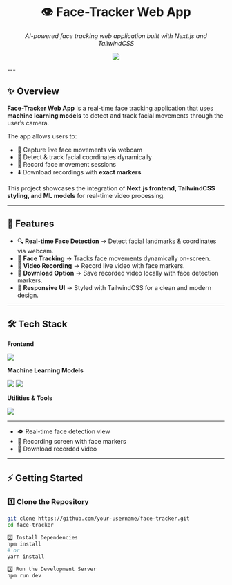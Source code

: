 <h1 align="center">👁️ Face-Tracker Web App</h1>
<p align="center">
  <em>AI-powered face tracking web application built with Next.js and TailwindCSS</em>
</p>


<p align="center">
  <a href="https://face-tracker-application-4uhd.vercel.app/">
    <img src="https://img.shields.io/badge/🚀 Live%20Demo-00C853?style=for-the-badge&logo=vercel&logoColor=white" />
  </a>
</p>
---

## ✨ Overview
**Face-Tracker Web App** is a real-time face tracking application that uses **machine learning models** to detect and track facial movements through the user’s camera.  

The app allows users to:  
- 🎥 Capture live face movements via webcam  
- 🎯 Detect & track facial coordinates dynamically  
- 💾 Record face movement sessions  
- ⬇️ Download recordings with **exact markers**  

This project showcases the integration of **Next.js frontend, TailwindCSS styling, and ML models** for real-time video processing.  

---

## 🚀 Features
- 🔍 **Real-time Face Detection** → Detect facial landmarks & coordinates via webcam.  
- 🎯 **Face Tracking** → Tracks face movements dynamically on-screen.  
- 🎥 **Video Recording** → Record live video with face markers.  
- 💾 **Download Option** → Save recorded video locally with face detection markers.  
- 🎨 **Responsive UI** → Styled with TailwindCSS for a clean and modern design.  

---

## 🛠️ Tech Stack

**Frontend**  
<p>
  <img src="https://skillicons.dev/icons?i=nextjs,react,tailwind,typescript" />
</p>

**Machine Learning Models**  
<p>
  <img src="https://img.shields.io/badge/Face%20Detection-00C853?style=for-the-badge&logo=opencv&logoColor=white" />
  <img src="https://img.shields.io/badge/ML%20Integration-FF6F00?style=for-the-badge&logo=tensorflow&logoColor=white" />
</p>

**Utilities & Tools**  
<p>
  <img src="https://skillicons.dev/icons?i=vercel,git,github" />
</p>

---


 
- 👁️ Real-time face detection view  
- 🎥 Recording screen with face markers  
- 💾 Download recorded video  

---

## ⚡ Getting Started  

### 1️⃣ Clone the Repository  
```bash
git clone https://github.com/your-username/face-tracker.git
cd face-tracker

2️⃣ Install Dependencies
npm install
# or
yarn install

3️⃣ Run the Development Server
npm run dev
